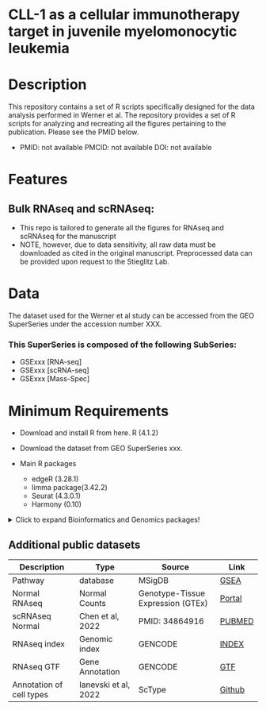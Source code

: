 # CLL-1 as a cellular immunotherapy target in juvenile myelomonocytic leukemia

# Description
This repository contains a set of R scripts specifically designed for the data analysis performed in Werner et al. The repository provides a set of R scripts for analyzing and recreating all the figures pertaining to the publication. Please see the PMID below. 

* PMID: not available PMCID: not available DOI: not available
  
# Features
## Bulk RNAseq and scRNAseq: 
  + This repo is tailored to generate all the figures for RNAseq and scRNAseq for the manuscript
  + NOTE, however, due to data sensitivity, all raw data must be downloaded as cited in the original manuscript. Preprocessed data can be provided upon request to the Stieglitz Lab.
# Data
The dataset used for the Werner et al study can be accessed from the GEO SuperSeries under the accession number XXX.
### This SuperSeries is composed of the following SubSeries:
  + GSExxx [RNA-seq]
  + GSExxx [scRNA-seq]
  + GSExxx [Mass-Spec]

# Minimum Requirements
  * Download and install R from here. R (4.1.2)
  * Download the dataset from GEO SuperSeries xxx.
  * Main R packages
 
    + edgeR (3.28.1)
    + limma package(3.42.2)
    + Seurat (4.3.0.1)
    + Harmony (0.10)

  <details>
  <summary>Click to expand Bioinformatics and Genomics packages!</summary>
  
  ### Genomic Data Annotation:
  1. `library(biomaRt)`: Tools for BioMart databases (like Ensembl).
  2. `library(BSgenome)`: Infrastructure for Bioconductor packages using large-scale genomic or other data.
  3. `library(org.Hs.eg.db)`: Mapping information for human genes.
  4. `library(GenomicFeatures)`: Tools for making and manipulating transcript centric annotations.
  5. `library(IlluminaHumanMethylation450kanno.ilmn12.hg19)`: Annotation data for the Illumina Human Methylation 450k array.
  6. `library(IlluminaHumanMethylationEPICanno.ilm10b4.hg19)`: Annotation data for the Illumina Human Methylation EPIC array.
  7. `library(IlluminaHumanMethylationEPICmanifest)`: Manifest file for Illumina's EPIC methylation arrays.
  8. `library(Homo.sapiens)`: Annotation data for the human genome.
  9. `library(rtracklayer)`: An interface to genome annotation files and the UCSC genome browser.

  ### Genomic Data Analysis (Omics):
  1. `library(DESeq2)`: Differential gene expression analysis based on the negative binomial distribution.
  2. `library(edgeR)`: Empirical analysis of digital gene expression data in R.
  3. `library(GenomicRanges)`: Representations and manipulations of genomic intervals and variables defined along a genome.
  4. `library(GSVA)`: Gene set variation analysis for microarray and RNA-seq data.
  5. `library(Gviz)`: Plotting data and annotation information along genomic coordinates.
  6. `library(minfi)`: Tools to analyze Illumina's methylation arrays.
  7. `library(missMethyl)`: Analyzes differential methylation in the context of GC content.
  8. `library(methylGSA)`: Gene set testing for Illumina's methylation arrays.
  9. `library(pathview)`: Plots pathway maps and overlays experimental data.
  10. `library(sva)`: Surrogate Variable Analysis: identification and adjustment for hidden confounding factors.
  11. `library(biovizBase)`: Basic graphic utilities for visualization of genomic data.
  12. `library(ggbio)`: Visualization tools for genomic data.
  13. `library(limma)`: Linear models for microarray data.
  14. `library(pathfindR)`: An R package for comprehensive identification of enriched pathways in omics data through active subnetworks
  15. `library (DGCA)`: #Differential Gene Correlation Analysis

  

  
  ### Heatmaps and Clustering:
  1. `library(clusterProfiler)`: Statistical analysis and visualization of functional profiles for genes and gene clusters.
  2. `library(ComplexHeatmap)`: Making complex heatmaps.
  3. `library(d3heatmap)`: Interactive heatmaps.
  4. `library(dendextend)`: Extending R's dendrogram functionality.
  5. `library(dendroextras)`: Extra functions to cut, label and colour dendrogram clusters.
  6. `library(parallelDist)`: Parallel distance matrix computation.
  
  ### Visualization:
  1. `library(corrplot)`: Visualization of a correlation matrix.
  2. `library(factoextra)`: Extract and visualize the results of multivariate data analyses.
  3. `library(ggdendro)`: Create dendrograms using ggplot.
  4. `library(ggplot2)`: An implementation of the Grammar of Graphics.
  5. `library(ggplotify)`: Convert plot function call to 'ggplot' objects.
  6. `library(ggpubr)`: 'ggplot2' based publication ready plots.
  7. `library(ggpval)`: Annotate statistical significance onto 'ggplot' objects.
  8. `library(ggrepel)`: Automatically position non-overlapping text labels with 'ggplot2'.
  9. `library(gplots)`: Various R programming tools for plotting data.
  10. `library(gridExtra)`: Miscellaneous functions for "grid" graphics.
  11. `library(kableExtra)`: Build complex HTML or 'LaTeX' tables using 'kable()' and pipe syntax.
  12. `library(patchwork)`: The composer of ggplots.
  13. `library(RColorBrewer)`: ColorBrewer palettes.
  14. `library(VennDiagram)`: Generate high-resolution Venn and Euler plots.
  15. `library(Vennerable)`: Venn and Euler area-proportional diagrams.
  16. `library(wesanderson)`: Wes Anderson color palettes.
  17. `library(igraph)`: Network analysis and visualization.
  18. `library (ggbeeswarm)` # Beeswarm plots helper
  19. `library(forestplot)` # forest plot helper, mostly use in meta-analysis
  20. `library (ggridges)` # Ridgeline plots 
  21. `library(cowplot)` # functions to align plots and arrange them into complex compound figures
  
  ### Statistical Analysis:
  1. `library(FactoMineR)`: An R package for multivariate analysis.
  2. `library(fgsea)`: Fast gene set enrichment analysis.
  3. `library(MASS)`: Functions and datasets to support Venables and Ripley's MASS.
  4. `library(matrixStats)`: Functions that apply to rows and columns of matrices (and to vectors).
  5. `library(PerformanceAnalytics)`: Econometric tools for performance and risk analysis.
  6. `library(psych)`: Procedures for psychological, psychometric, and personality research.
  7. `library(survival)`: Survival analysis.
  8. `library(survminer)`: Drawing survival curves using 'ggplot2'.
  9. `library(vegan)`: Community Ecology Package.
  10. `library(scales)`: Scale functions for visualization.
  11. `library(Rtsne)`: T-distributed stochastic neighbor embedding using a Barnes-Hut implementation.
  12. `library(umap)`: Uniform Manifold Approximation and Projection.
  
  ### Data Manipulation:
  1. `library(data.table)`: Extension of `data.frame`.
  2. `library(dplyr)`: A grammar of data manipulation.
  3. `library(DT)`: A wrapper of the JavaScript library 'DataTables'.
  4. `library(forcats)`: Tools for working with categorical variables (factors).
  5. `library(plyr)`: Tools for splitting, applying and combining data.
  6. `library(reshape)`: Flexibly reshape data.
  7. `library(stringr)`: Simple, consistent wrappers for common string operations.
  8. `library(tidyr)`: Easily tidy data with 'spread()' and 'gather()' functions.

  ### Document Generation and Reporting:
  1. `library(knitr)`: A general-purpose tool for dynamic report generation in R.
  2. `library(pander)`: An R Pandoc writer.
  3. `library(stargazer)` # LATEX, HTML and ASCII tables from R statistical output
  
  ### File I/O:
  1. `library(openxlsx)`: Read, write and edit XLSX files.
  

  
</details>

## Additional public datasets

| Description | Type     | Source | Link |
| ---------------------------- | ------------------ | ----------------------- | -------------------------------------------------------------------------------------------------------------------------------------------------------------------------------------------------------------------------------------------------------------------------------------------------------------------------------------------------------------------------------------------------------------------------------------- |
| Pathway                      | database           | MSigDB                  | [GSEA](https://www.gsea-msigdb.org/gsea/msigdb)                                                                                                                                                                                                                                                                                                                                                     |
| Normal RNAseq             | Normal Counts  | Genotype-Tissue Expression (GTEx)              | [Portal](https://gtexportal.org/home/)             |
| scRNAseq Normal                   | Chen et al, 2022    | PMID: 34864916                 | [PUBMED](https://pubmed.ncbi.nlm.nih.gov/34864916/)                                                                                                                                                                                     |
| RNAseq index                 | Genomic index      | GENCODE                 | [INDEX](ftps://ftp.ebi.ac.uk/pub/databases/gencode/Gencode_human/release_37/GRCh38.primary_assembly.genome.fa.gz)                                                                                                                                                                                                                     |
| RNAseq GTF                   | Gene Annotation    | GENCODE                 | [GTF](ftps://ftp.ebi.ac.uk/pub/databases/gencode/Gencode_human/release_37/gencode.v37.annotation.gtf.gz)|
| Annotation of cell types     |  Ianevski et al, 2022 | ScType | [Github](https://github.com/IanevskiAleksandr/sc-type) 
